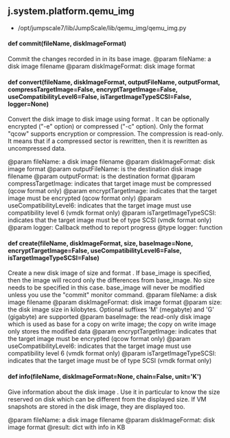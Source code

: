 ## j.system.platform.qemu_img

- /opt/jumpscale7/lib/JumpScale/lib/qemu_img/qemu_img.py

#### def commit(fileName, diskImageFormat) 

Commit the changes recorded in <fileName> in its base image.
@param fileName: a disk image filename
@param diskImageFormat: disk image format

#### def convert(fileName, diskImageFormat, outputFileName, outputFormat, compressTargetImage=False, encryptTargetImage=False, useCompatibilityLevel6=False, isTargetImageTypeSCSI=False, logger=None) 

Convert the disk image <fileName> to disk image <outputFileName> using format <outputFormat>.
It can be optionally encrypted ("-e" option) or compressed ("-c" option).
Only the format "qcow" supports encryption or compression. The compression is read-only.
It means that if a compressed sector is rewritten, then it is rewritten as uncompressed data.

@param fileName: a disk image filename
@param diskImageFormat: disk image format
@param outputFileName: is the destination disk image filename
@param outputFormat: is the destination format
@param compressTargetImage: indicates that target image must be compressed (qcow format only)
@param encryptTargetImage: indicates that the target image must be encrypted (qcow format only)
@param useCompatibilityLevel6: indicates that the target image must use compatibility level 6 (vmdk format only)
@param isTargetImageTypeSCSI: indicates that the target image must be of type SCSI (vmdk format only)
@param logger: Callback method to report progress
@type logger: function

#### def create(fileName, diskImageFormat, size, baseImage=None, encryptTargetImage=False, useCompatibilityLevel6=False, isTargetImageTypeSCSI=False) 

Create a new disk image <fileName> of size <size> and format <diskImageFormat>.
If base_image is specified, then the image will record only the differences from base_image. No size needs to be specified in this case. base_image will never be modified unless you use the "commit" monitor command.
@param fileName: a disk image filename
@param diskImageFormat: disk image format
@param size: the disk image size in kilobytes. Optional suffixes 'M' (megabyte) and 'G' (gigabyte) are supported
@param baseImage: the read-only disk image which is used as base for a copy on write image; the copy on write image only stores the modified data
@param encryptTargetImage: indicates that the target image must be encrypted (qcow format only)
@param useCompatibilityLevel6: indicates that the target image must use compatibility level 6 (vmdk format only)
@param isTargetImageTypeSCSI: indicates that the target image must be of type SCSI (vmdk format only)

#### def info(fileName, diskImageFormat=None, chain=False, unit='K') 

Give information about the disk image <fileName>. Use it in particular to know the size reserved on
disk which can be different from the displayed size. If VM snapshots are stored in the disk image,
they are displayed too.

@param fileName: a disk image filename
@param diskImageFormat: disk image format
@result: dict with info in KB

